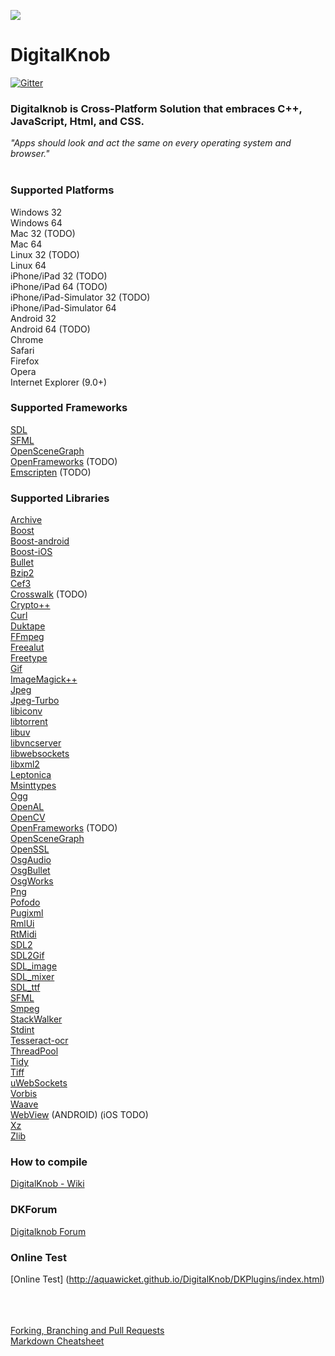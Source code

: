 ![](http://digitalknob.com/Digitalknob/Digitalknob/logo.png)
# DigitalKnob

[![Gitter](https://badges.gitter.im/DigitalKnob/community.svg)](https://gitter.im/DigitalKnob/community?utm_source=badge&utm_medium=badge&utm_campaign=pr-badge)

### Digitalknob is Cross-Platform Solution that embraces C++, JavaScript, Html, and CSS. <br>
*"Apps should look and act the same on every operating system and browser."* <br><br>

### Supported Platforms <br>
Windows 32 <br>
Windows 64 <br>
Mac 32 (TODO) <br>
Mac 64 <br>
Linux 32 (TODO) <br>
Linux 64 <br>
iPhone/iPad 32 (TODO) <br>
iPhone/iPad 64 (TODO) <br>
iPhone/iPad-Simulator 32 (TODO) <br>
iPhone/iPad-Simulator 64 <br>
Android 32 <br>
Android 64 (TODO) <br>
Chrome <br>
Safari <br>
Firefox <br>
Opera <br>
Internet Explorer (9.0+) <br>

### Supported Frameworks <br>
[SDL](https://github.com/spurious/SDL-mirror) <br>
[SFML](https://github.com/SFML/SFML) <br>
[OpenSceneGraph](https://github.com/openscenegraph/osg) <br>
[OpenFrameworks](https://github.com/openframeworks/openFrameworks) (TODO) <br>
[Emscripten](https://github.com/kripken/emscripten) (TODO) <br>

### Supported Libraries <br>
[Archive](https://github.com/libarchive/libarchive) <br>
[Boost](https://github.com/boostorg/boost) <br>
[Boost-android](https://github.com/MysticTreeGames/Boost-for-Android) <br>
[Boost-iOS](https://github.com/danoli3/ofxOSXBoost) <br>
[Bullet](https://github.com/bulletphysics/bullet3) <br>
[Bzip2](https://github.com/asimonov-im/bzip2) <br>
[Cef3](https://bitbucket.org/chromiumembedded/cef) <br>
[Crosswalk](https://github.com/crosswalk-project/crosswalk) (TODO) <br>
[Crypto++](https://github.com/weidai11/cryptopp) <br>
[Curl](https://github.com/bagder/curl) <br>
[Duktape](https://github.com/svaarala/duktape) <br>
[FFmpeg](https://github.com/FFmpeg/FFmpeg) <br>
[Freealut](https://github.com/vancegroup/freealut) <br>
[Freetype](https://github.com/vinniefalco/FreeType) <br>
[Gif](http://sourceforge.net/projects/giflib/files/) <br>
[ImageMagick++](https://github.com/ImageMagick/ImageMagick/tree/master/Magick%2B%2B) <br>
[Jpeg](https://github.com/LuaDist/libjpeg) <br>
[Jpeg-Turbo](https://github.com/libjpeg-turbo/libjpeg-turbo) <br>
[libiconv](http://gnuwin32.sourceforge.net/packages/libiconv.htm) <br>
[libtorrent](https://github.com/arvidn/libtorrent) <br>
[libuv](https://github.com/libuv/libuv) <br>
[libvncserver](https://github.com/LibVNC/libvncserver) <br>
[libwebsockets](https://github.com/warmcat/libwebsockets) <br>
[libxml2](http://xmlsoft.org/) <br>
[Leptonica](https://github.com/DanBloomberg/leptonica) <br>
[Msinttypes](https://github.com/chemeris/msinttypes)<br>
[Ogg](https://github.com/gcp/libogg) <br>
[OpenAL](https://github.com/apportable/openal-soft) <br>
[OpenCV](https://github.com/opencv/opencv) <br>
[OpenFrameworks](https://github.com/openframeworks/openFrameworks) (TODO) <br>
[OpenSceneGraph](https://github.com/openscenegraph/osg) <br>
[OpenSSL](http://www.npcglib.org/~stathis/blog/precompiled-openssl/) <br>
[OsgAudio](https://github.com/mccdo/osgaudio) <br>
[OsgBullet](https://github.com/mccdo/osgbullet) <br>
[OsgWorks](https://github.com/mccdo/osgworks) <br>
[Png](https://github.com/coapp-packages/libpng) <br>
[Pofodo](http://podofo.sourceforge.net) <br>
[Pugixml](https://github.com/zeux/pugixml) <br>
[RmlUi](https://github.com/mikke89/RmlUi) <br>
[RtMidi](https://github.com/thestk/rtmidi) <br>
[SDL2](https://www.libsdl.org/) <br>
[SDL2Gif](http://themealena.fr/html/SDL_GIFlib.php) <br>
[SDL_image](https://www.libsdl.org/projects/SDL_image/) <br>
[SDL_mixer](https://github.com/aduros/SDL_mixer) <br>
[SDL_ttf](https://www.libsdl.org/projects/SDL_ttf/) <br>
[SFML](https://github.com/SFML/SFML) <br>
[Smpeg](https://github.com/ErintLabs/SDL_mixer/tree/master/external/smpeg2-2.0.0) <br>
[StackWalker](https://stackwalker.codeplex.com/) <br>
[Stdint](http://pubs.opengroup.org/onlinepubs/009695399/basedefs/stdint.h.html) <br>
[Tesseract-ocr](https://github.com/tesseract-ocr/tesseract) <br>
[ThreadPool](http://threadpool.sourceforge.net/) <br>
[Tidy](http://tidy.sourceforge.net/) <br>
[Tiff](https://github.com/LuaDist/libtiff) <br>
[uWebSockets](https://github.com/uNetworking/uWebSockets) <br>
[Vorbis](https://github.com/soundcloud/vorbis) <br>
[Waave](https://github.com/grepwood/waave) <br>
[WebView](https://developer.android.com/reference/android/webkit/WebView.html) (ANDROID) (iOS TODO) <br>
[Xz](https://github.com/nobled/xz) <br>
[Zlib](https://github.com/madler/zlib) <br>


### How to compile <br>
[DigitalKnob - Wiki](https://github.com/aquawicket/DigitalKnob/wiki)

### DKForum <br>
[Digitalknob Forum](http://digitalknob.freeforums.net)

### Online Test <br>
[Online Test]
(http://aquawicket.github.io/DigitalKnob/DKPlugins/index.html)

<br><br><br>
[Forking, Branching and Pull Requests](https://github.com/Kunena/Kunena-Forum/wiki/Create-a-new-branch-with-git-and-manage-branches)<br>
[Markdown Cheatsheet](https://github.com/adam-p/markdown-here/wiki/Markdown-Cheatsheet)
